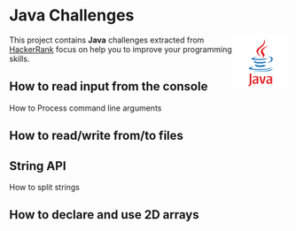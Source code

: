 # Java Challenges

<img src="resources/images/java.png" align="right"  width="100" />

This project contains **Java** challenges extracted from [HackerRank](https://www.hackerrank.com/domains/java) focus on help you to improve your programming skills.

## How to read input from the console
How to Process command line arguments

## How to read/write from/to files

## String API
How to split strings

## How to declare and use 2D arrays


